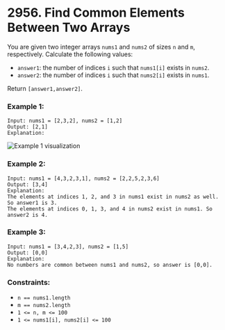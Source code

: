 # 2956. Find Common Elements Between Two Arrays

You are given two integer arrays `nums1` and `nums2` of sizes `n` and `m`, respectively. Calculate the following values:

- `answer1`: the number of indices `i` such that `nums1[i]` exists in `nums2`.
- `answer2`: the number of indices `i` such that `nums2[i]` exists in `nums1`.

Return `[answer1,answer2]`.

### Example 1:

```
Input: nums1 = [2,3,2], nums2 = [1,2]
Output: [2,1]
Explanation:
```

![Example 1 visualization](https://assets.leetcode.com/uploads/2024/05/26/3488_find_common_elements_between_two_arrays-t1.gif)

### Example 2:

```
Input: nums1 = [4,3,2,3,1], nums2 = [2,2,5,2,3,6]
Output: [3,4]
Explanation:
The elements at indices 1, 2, and 3 in nums1 exist in nums2 as well. So answer1 is 3.
The elements at indices 0, 1, 3, and 4 in nums2 exist in nums1. So answer2 is 4.
```

### Example 3:

```
Input: nums1 = [3,4,2,3], nums2 = [1,5]
Output: [0,0]
Explanation:
No numbers are common between nums1 and nums2, so answer is [0,0].
```

### Constraints:

- `n == nums1.length`
- `m == nums2.length`
- `1 <= n, m <= 100`
- `1 <= nums1[i], nums2[i] <= 100`
